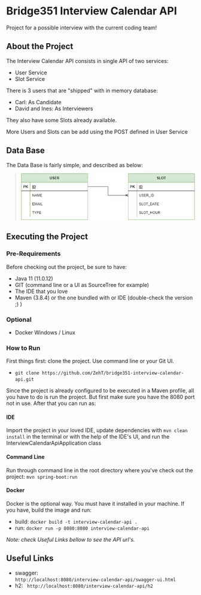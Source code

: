 # Bridge351 Interview Calendar API
Project for a possible interview with the current coding team!

## About the Project
The Interview Calendar API consists in single API of two services:
- User Service
- Slot Service

There is 3 users that are "shipped" with in memory database:
- Carl: As Candidate
- David and Ines: As Interviewers

They also have some Slots already available.

More Users and Slots can be add using the POST defined in User Service

## Data Base
The Data Base is fairly simple, and described as below:
> ![DB Structure](https://github.com/ZehT/bridge351-interview-calendar-api/blob/main/src/main/resources/db/db_structure.png?raw=true)

## Executing the Project
### Pre-Requirements
Before checking out the project, be sure to have:
- Java 11 (11.0.12)
- GIT (command line or a UI as SourceTree for example)
- The IDE that you love
- Maven (3.8.4) or the one bundled with or IDE (double-check the version ;) )

### Optional
- Docker Windows / Linux

### How to Run
First things first: clone the project. Use command line or your Git UI.
- ```git clone https://github.com/ZehT/bridge351-interview-calendar-api.git ```

Since the project is already configured to be executed in a Maven profile, all you have to do is run the project. But first make sure you have the 8080 port not in use. After that you can run as:

#### IDE
Import the project in your loved IDE, update dependencies with ``` mvn clean install ``` in the terminal or with the help of the IDE's UI, and run the InterviewCalendarApiApplication class

#### Command Line
Run through command line in the root directory where you've check out the project: ``` mvn spring-boot:run ```

#### Docker
Docker is the optional way. You must have it installed in your machine. If you have, build the image and run:

- build: ```docker build -t interview-calendar-api .```
- run: ```docker run -p 8080:8080 interview-calendar-api```  
 
_Note: check Useful Links bellow to see the API url's._

## Useful Links
- swagger: <code> http://localhost:8080/interview-calendar-api/swagger-ui.html </code>
- h2: <code> http://localhost:8080/interview-calendar-api/h2 </code>
